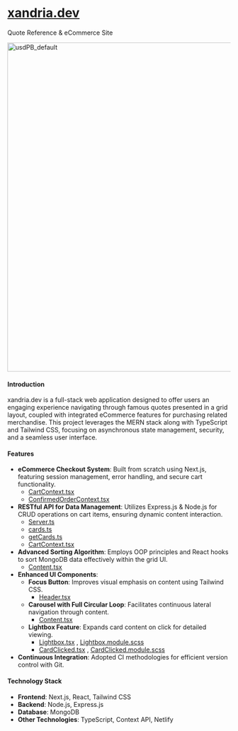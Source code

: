 # [xandria.dev](https://xandria.dev/)
Quote Reference & eCommerce Site

<img width="744" alt="usdPB_default" src="https://github.com/scmacoll/xander.com/assets/85879687/85484770-a848-4920-b6c1-b5942f7cc5a4">

#### Introduction
xandria.dev is a full-stack web application designed to offer users an engaging experience navigating through famous quotes presented in a grid layout, coupled with integrated eCommerce features for purchasing related merchandise. This project leverages the MERN stack along with TypeScript and Tailwind CSS, focusing on asynchronous state management, security, and a seamless user interface.

#### Features
- **eCommerce Checkout System**: Built from scratch using Next.js, featuring session management, error handling, and secure cart functionality.
  -  [CartContext.tsx](https://github.com/scmacoll/xander.com/blob/main/src/app/context/CartContext.tsx)
  -  [ConfirmedOrderContext.tsx](https://github.com/scmacoll/xander.com/blob/main/src/app/context/ConfirmedOrderContext.tsx)
- **RESTful API for Data Management**: Utilizes Express.js & Node.js for CRUD operations on cart items, ensuring dynamic content interaction.
  - [Server.ts](https://github.com/scmacoll/xander.com/blob/main/src/server/server.ts)
  - [cards.ts](https://github.com/scmacoll/xander.com/blob/main/src/server/routes/cards.ts)
  - [getCards.ts](https://github.com/scmacoll/xander.com/blob/main/src/pages/api/getCards.ts)
  - [CartContext.tsx](https://github.com/scmacoll/xander.com/blob/main/src/app/context/CartContext.tsx)
- **Advanced Sorting Algorithm**: Employs OOP principles and React hooks to sort MongoDB data effectively within the grid UI.
  - [Content.tsx](https://github.com/scmacoll/xander.com/blob/main/src/app/components/Home-Content/Content.tsx)
- **Enhanced UI Components**:
  - **Focus Button**: Improves visual emphasis on content using Tailwind CSS.
    - [Header.tsx](https://github.com/scmacoll/xander.com/blob/main/src/app/components/Header/Header.tsx)
  - **Carousel with Full Circular Loop**: Facilitates continuous lateral navigation through content.
    - [Content.tsx](https://github.com/scmacoll/xander.com/blob/main/src/app/components/Home-Content/Content.tsx)
  - **Lightbox Feature**: Expands card content on click for detailed viewing.
    - [Lightbox.tsx](https://github.com/scmacoll/xander.com/blob/main/src/app/components/Home-Content/Lightbox/Lightbox.tsx) , [Lightbox.module.scss](https://github.com/scmacoll/xander.com/blob/main/src/app/components/Home-Content/Lightbox/Lightbox.module.scss)
    - [CardClicked.tsx](https://github.com/scmacoll/xander.com/blob/main/src/app/components/Home-Content/Lightbox/CardClicked.tsx) , [CardClicked.module.scss](https://github.com/scmacoll/xander.com/blob/main/src/app/components/Home-Content/Lightbox/CardClicked.module.scss)
- **Continuous Integration**: Adopted CI methodologies for efficient version control with Git.

#### Technology Stack
- **Frontend**: Next.js, React, Tailwind CSS
- **Backend**: Node.js, Express.js
- **Database**: MongoDB
- **Other Technologies**: TypeScript, Context API, Netlify
